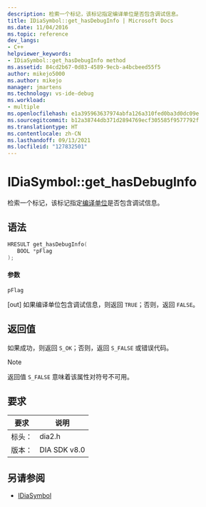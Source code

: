 ```yaml
---
description: 检索一个标记，该标记指定编译单位是否包含调试信息。
title: IDiaSymbol::get_hasDebugInfo | Microsoft Docs
ms.date: 11/04/2016
ms.topic: reference
dev_langs:
- C++
helpviewer_keywords:
- IDiaSymbol::get_hasDebugInfo method
ms.assetid: 84cd2b67-0d83-4589-9ecb-a4bcbeed55f5
author: mikejo5000
ms.author: mikejo
manager: jmartens
ms.technology: vs-ide-debug
ms.workload:
- multiple
ms.openlocfilehash: e1a395963637974abfa126a310fed0ba3d0dc09e
ms.sourcegitcommit: b12a38744db371d2894769ecf305585f9577792f
ms.translationtype: HT
ms.contentlocale: zh-CN
ms.lasthandoff: 09/13/2021
ms.locfileid: "127832501"
---
```

# <a name="idiasymbolget_hasdebuginfo"></a>IDiaSymbol::get_hasDebugInfo
检索一个标记，该标记指定[编译单位](../../debugger/debug-interface-access/compiland.md)是否包含调试信息。

## <a name="syntax"></a>语法

```C++
HRESULT get_hasDebugInfo(
   BOOL *pFlag
);
```

#### <a name="parameters"></a>参数
 `pFlag`

[out] 如果编译单位包含调试信息，则返回 `TRUE`；否则，返回 `FALSE`。

## <a name="return-value"></a>返回值
 如果成功，则返回 `S_OK`；否则，返回 `S_FALSE` 或错误代码。

> [!NOTE]
> 返回值 `S_FALSE` 意味着该属性对符号不可用。

## <a name="requirements"></a>要求

|要求|说明|
|-----------------|-----------------|
|标头：|dia2.h|
|版本：|DIA SDK v8.0|

## <a name="see-also"></a>另请参阅
- [IDiaSymbol](../../debugger/debug-interface-access/idiasymbol.md)
